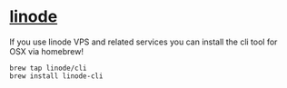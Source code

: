 
# [linode](https://www.linode.com/)

If you use linode VPS and related services you can install the cli tool for OSX via homebrew!

    brew tap linode/cli
    brew install linode-cli

